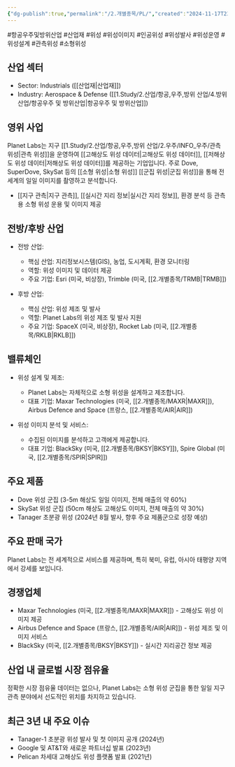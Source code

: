 ```yaml
---
{"dg-publish":true,"permalink":"/2.개별종목/PL/","created":"2024-11-17T23:07:51.567+09:00","updated":"2025-06-03T20:06:00.678+09:00"}
---
```


#항공우주및방위산업 #산업재 #위성 #위성이미지 #인공위성 #위성발사 #위성운영 #위성설계 #관측위성 #소형위성 

## 산업 섹터

- Sector: Industrials ([[산업재\|산업재]])
- Industry: Aerospace & Defense ([[1.Study/2.산업/항공,우주,방위 산업/4.방위산업/항공우주 및 방위산업\|항공우주 및 방위산업]])

## 영위 사업

Planet Labs는 지구 [[1.Study/2.산업/항공,우주,방위 산업/2.우주/INFO_우주/관측 위성\|관측 위성]]을 운영하여 [[고해상도 위성 데이터\|고해상도 위성 데이터]], [[저해상도 위성 데이터\|저해상도 위성 데이터]]를 제공하는 기업입니다. 주로 Dove, SuperDove, SkySat 등의 [[소형 위성\|소형 위성]] [[군집 위성\|군집 위성]]을 통해 전 세계의 일일 이미지를 촬영하고 분석합니다.

- [[지구 관측\|지구 관측]], [[실시간 지리 정보\|실시간 지리 정보]], 환경 분석 등 관측용 소형 위성 운용 및 이미지 제공

## 전방/후방 산업

- 전방 산업:
    
    - 핵심 산업: 지리정보시스템(GIS), 농업, 도시계획, 환경 모니터링
    - 역할: 위성 이미지 및 데이터 제공
    - 주요 기업: Esri (미국, 비상장), Trimble (미국, [[2.개별종목/TRMB\|TRMB]])
    
- 후방 산업:
    
    - 핵심 산업: 위성 제조 및 발사
    - 역할: Planet Labs의 위성 제조 및 발사 지원
    - 주요 기업: SpaceX (미국, 비상장), Rocket Lab (미국, [[2.개별종목/RKLB\|RKLB]])
    

## 밸류체인

- 위성 설계 및 제조:
    
    - Planet Labs는 자체적으로 소형 위성을 설계하고 제조합니다.
    - 대표 기업: Maxar Technologies (미국, [[2.개별종목/MAXR\|MAXR]]), Airbus Defence and Space (프랑스, [[2.개별종목/AIR\|AIR]])
    
- 위성 이미지 분석 및 서비스:
    
    - 수집된 이미지를 분석하고 고객에게 제공합니다.
    - 대표 기업: BlackSky (미국, [[2.개별종목/BKSY\|BKSY]]), Spire Global (미국, [[2.개별종목/SPIR\|SPIR]])
    

## 주요 제품

- Dove 위성 군집 (3-5m 해상도 일일 이미지, 전체 매출의 약 60%)
- SkySat 위성 군집 (50cm 해상도 고해상도 이미지, 전체 매출의 약 30%)
- Tanager 초분광 위성 (2024년 8월 발사, 향후 주요 제품군으로 성장 예상)

## 주요 판매 국가

Planet Labs는 전 세계적으로 서비스를 제공하며, 특히 북미, 유럽, 아시아 태평양 지역에서 강세를 보입니다.

## 경쟁업체

- Maxar Technologies (미국, [[2.개별종목/MAXR\|MAXR]]) - 고해상도 위성 이미지 제공
- Airbus Defence and Space (프랑스, [[2.개별종목/AIR\|AIR]]) - 위성 제조 및 이미지 서비스
- BlackSky (미국, [[2.개별종목/BKSY\|BKSY]]) - 실시간 지리공간 정보 제공

## 산업 내 글로벌 시장 점유율

정확한 시장 점유율 데이터는 없으나, Planet Labs는 소형 위성 군집을 통한 일일 지구 관측 분야에서 선도적인 위치를 차지하고 있습니다.

## 최근 3년 내 주요 이슈

- Tanager-1 초분광 위성 발사 및 첫 이미지 공개 (2024년)
- Google 및 AT&T와 새로운 파트너십 발표 (2023년)
- Pelican 차세대 고해상도 위성 플랫폼 발표 (2021년)